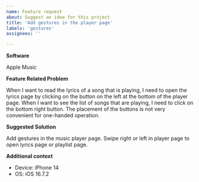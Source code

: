 ```yaml
---
name: Feature request
about: Suggest an idea for this project
title: 'Add gestures in the player page'
labels: 'gestures'
assignees: ''

---
```

**Software**

Apple Music

**Feature Related Problem**

When I want to read the lyrics of a song that is playing, 
I need to open the lyrics page by clicking on the button on the left at the bottom of the player page.
When I want to see the list of songs that are playing, I need to click on the bottom right button. 
The placement of the buttons is not very convenient for one-handed operation.
 
**Suggested Solution**

Add gestures in the music player page. Swipe right or left in player page to open lyrics page or playlist page. 

**Additional context**
 - Device: iPhone 14
 - OS: iOS 16.7.2
